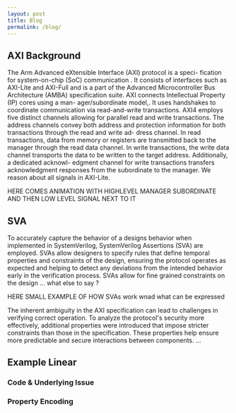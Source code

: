 ```yaml
---
layout: post
title: Blog
permalink: /blog/
---
```


## AXI Background
The Arm Advanced eXtensible Interface (AXI) protocol is a speci-
fication for system-on-chip (SoC) communication . It consists
of interfaces such as AXI-Lite and AXI-Full and is a part of the
Advanced Microcontroller Bus Architecture (AMBA) specification
suite. AXI connects Intellectual Property (IP) cores using a man-
ager/subordinate model,. It uses handshakes to coordinate
communication via read-and-write transactions.
AXI4 employs five distinct channels
allowing for parallel read and write transactions. The address channels convey both address and protection
information for both transactions through the read and write ad-
dress channel. In read transactions, data from memory or registers
are transmitted back to the manager through the read data channel.
In write transactions, the write data channel transports the data to
be written to the target address. Additionally, a dedicated acknowl-
edgment channel for write transactions transfers acknowledgment
responses from the subordinate to the manager. We reason about
all signals in AXI-Lite.

HERE COMES ANIMATION WITH HIGHLEVEL MANAGER SUBORDINATE AND THEN LOW LEVEL SIGNAL NEXT TO IT

## SVA
To accurately capture the behavior of a designs behavior when implemented in SystemVerilog, SystemVerilog Assertions (SVA) are employed. SVAs allow designers to specify rules that define temporal properties and constraints of the design, ensuring the protocol operates as expected and helping to detect any deviations from the intended behavior early in the verification process. SVAs allow for fine grained constraints on the design ... what else to say ?

HERE SMALL EXAMPLE OF HOW SVAs work wnad what can be expressed

The inherent ambiguity in the AXI specification can lead to challenges in verifying correct operation. To analyze the protocol's security more effectively, additional properties were introduced that impose stricter constraints than those in the specification. These properties help ensure more predictable and secure interactions between components. ...

## Example Linear

### Code & Underlying Issue

### Property Encoding


